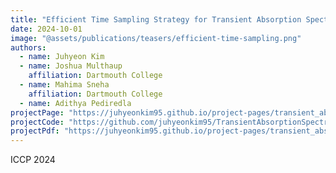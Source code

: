 ```yaml
---
title: "Efficient Time Sampling Strategy for Transient Absorption Spectroscopy"
date: 2024-10-01
image: "@assets/publications/teasers/efficient-time-sampling.png"
authors:
  - name: Juhyeon Kim
  - name: Joshua Multhaup
    affiliation: Dartmouth College
  - name: Mahima Sneha
    affiliation: Dartmouth College
  - name: Adithya Pediredla
projectPage: "https://juhyeonkim95.github.io/project-pages/transient_absorption_spectroscopy/"
projectCode: "https://github.com/juhyeonkim95/TransientAbsorptionSpectroscopy"
projectPdf: "https://juhyeonkim95.github.io/project-pages/transient_absorption_spectroscopy/static/pdfs/TASICCP2024.pdf"
---
```


ICCP 2024